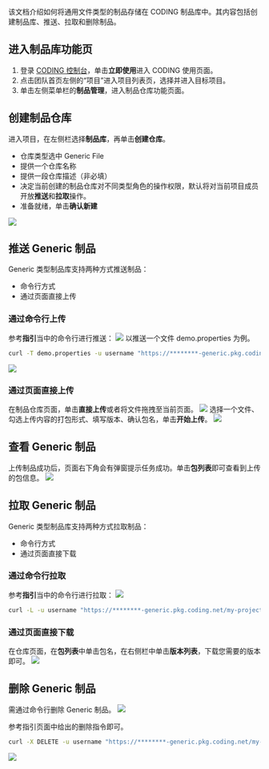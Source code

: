 该文档介绍如何将通用文件类型的制品存储在 CODING 制品库中。其内容包括创建制品库、推送、拉取和删除制品。

## 进入制品库功能页

1. 登录 [CODING 控制台](https://console.cloud.tencent.com/coding)，单击**立即使用**进入 CODING 使用页面。
2. 点击团队首页左侧的“项目”进入项目列表页，选择并进入目标项目。
3. 单击左侧菜单栏的**制品管理**，进入制品仓库功能页面。

## 创建制品仓库
进入项目，在左侧栏选择**制品库**，再单击**创建仓库**。

-   仓库类型选中 Generic File
-   提供一个仓库名称
-   提供一段仓库描述（非必填）
-   决定当前创建的制品仓库对不同类型角色的操作权限，默认将对当前项目成员开放**推送**和**拉取**操作。 
-   准备就绪，单击**确认新建**

![](https://main.qcloudimg.com/raw/cf3632f0432ff708c75ed33ea80ce855.png)

## 推送 Generic 制品

Generic 类型制品库支持两种方式推送制品：
-   命令行方式
-   通过页面直接上传
  
### 通过命令行上传

参考**指引**当中的命令行进行推送：
![](https://main.qcloudimg.com/raw/7b79380c0e6f5a36692ef974b3eb8d2c.png)
以推送一个文件 demo.properties 为例。

```bash
curl -T demo.properties -u username "https://********-generic.pkg.coding.net/my-projects/my-generic/demo.properties?version=0.1"
```
![](https://main.qcloudimg.com/raw/c9917d9dc36fa929b8cb1df1fa3f5490.png)

### 通过页面直接上传

在制品仓库页面，单击**直接上传**或者将文件拖拽至当前页面。
![](https://main.qcloudimg.com/raw/8f7d0ea86f65375d42c45b943a8d69f5.png)
选择一个文件、勾选上传内容的打包形式、填写版本、确认包名，单击**开始上传**。
![](https://main.qcloudimg.com/raw/c9ff28e7a34b1391632141940546142a.png)

## 查看 Generic 制品

上传制品成功后，页面右下角会有弹窗提示任务成功。单击**包列表**即可查看到上传的包信息。
![](https://main.qcloudimg.com/raw/c23b6e0b27d6b5279cc36913b3c8d4b0.png)

## 拉取 Generic 制品

Generic 类型制品库支持两种方式拉取制品：
-   命令行方式
-   通过页面直接下载
  
### 通过命令行拉取

参考**指引**当中的命令行进行拉取：
![](https://main.qcloudimg.com/raw/f2c2018d3aef76f1b6be6d568f9022f2.png)

```bash
curl -L -u username "https://********-generic.pkg.coding.net/my-projects/my-generic/demo.properties?version=0.1" -o demo.properties
```

### 通过页面直接下载

在仓库页面，在**包列表**中单击包名，在右侧栏中单击**版本列表**，下载您需要的版本即可。
![](https://main.qcloudimg.com/raw/0c5e3b1c40edb94ed208c6291ef953c8.png)

## 删除 Generic 制品

需通过命令行删除 Generic 制品。
![](https://main.qcloudimg.com/raw/a66a2b657e1db648e8a1a47ac11a6405.png)

参考指引页面中给出的删除指令即可。

```bash
curl -X DELETE -u username "https://********-generic.pkg.coding.net/my-projects/my-generic/demo.properties?version=0.1"
```
![](https://main.qcloudimg.com/raw/af6adb31cfd9957e457251383c5e7df6.png)
